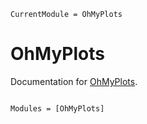```@meta
CurrentModule = OhMyPlots
```

# OhMyPlots

Documentation for [OhMyPlots](https://github.com/maysam-gholampour/OhMyPlots.jl).

```@index
```

```@autodocs
Modules = [OhMyPlots]
```
